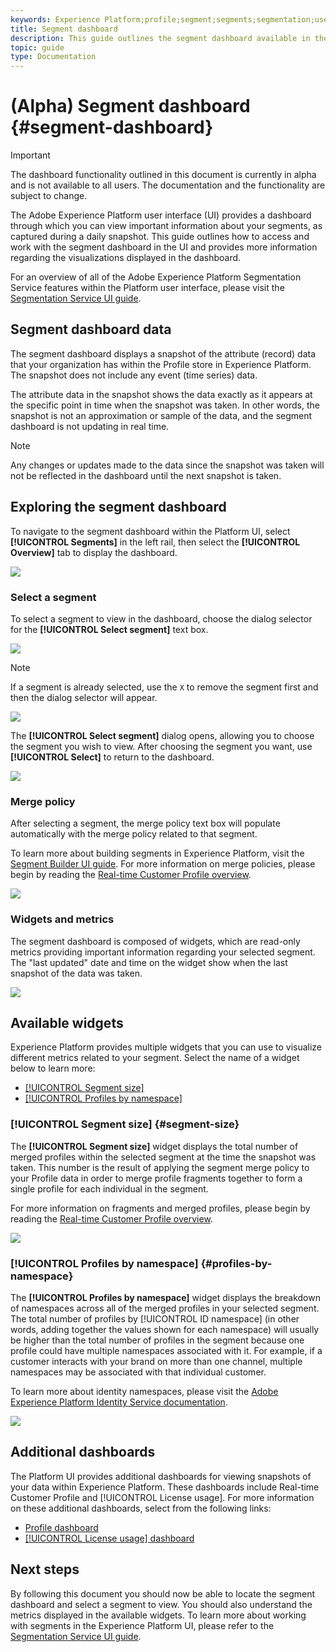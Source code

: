 ```yaml
---
keywords: Experience Platform;profile;segment;segments;segmentation;user interface;UI;customization;segment dashboard;dashboard
title: Segment dashboard
description: This guide outlines the segment dashboard available in the Adobe Experience Platform UI. 
topic: guide
type: Documentation
---
```


# (Alpha) Segment dashboard {#segment-dashboard}

>[!IMPORTANT]
>
>The dashboard functionality outlined in this document is currently in alpha and is not available to all users. The documentation and the functionality are subject to change.

The Adobe Experience Platform user interface (UI) provides a dashboard through which you can view important information about your segments, as captured during a daily snapshot. This guide outlines how to access and work with the segment dashboard in the UI and provides more information regarding the visualizations displayed in the dashboard.  

For an overview of all of the Adobe Experience Platform Segmentation Service features within the Platform user interface, please visit the [Segmentation Service UI guide](overview.md).

## Segment dashboard data

The segment dashboard displays a snapshot of the attribute (record) data that your organization has within the Profile store in Experience Platform. The snapshot does not include any event (time series) data. 

The attribute data in the snapshot shows the data exactly as it appears at the specific point in time when the snapshot was taken. In other words, the snapshot is not an approximation or sample of the data, and the segment dashboard is not updating in real time.

>[!NOTE]
>
>Any changes or updates made to the data since the snapshot was taken will not be reflected in the dashboard until the next snapshot is taken.

## Exploring the segment dashboard

To navigate to the segment dashboard within the Platform UI, select **[!UICONTROL Segments]** in the left rail, then select the **[!UICONTROL Overview]** tab to display the dashboard.

![](../images/ui/segment-dashboard/dashboard-overview.png)

### Select a segment

To select a segment to view in the dashboard, choose the dialog selector for the **[!UICONTROL Select segment]** text box. 

![](../images/ui/segment-dashboard/select-segment.png)

>[!NOTE]
>
>If a segment is already selected, use the `X` to remove the segment first and then the dialog selector will appear.
>
>![](../images/ui/segment-dashboard/remove-segment.png)

The **[!UICONTROL Select segment]** dialog opens, allowing you to choose the segment you wish to view. After choosing the segment you want, use **[!UICONTROL Select]** to return to the dashboard.

![](../images/ui/segment-dashboard/select-segment-dialog.png)

### Merge policy

After selecting a segment, the merge policy text box will populate automatically with the merge policy related to that segment. 

To learn more about building segments in Experience Platform, visit the [Segment Builder UI guide](segment-builder.md). For more information on merge policies, please begin by reading the [Real-time Customer Profile overview](../../profile/home.md).

![](../images/ui/segment-dashboard/merge-policy.png)

### Widgets and metrics

The segment dashboard is composed of widgets, which are read-only metrics providing important information regarding your selected segment. The "last updated" date and time on the widget show when the last snapshot of the data was taken.

![](../images/ui/segment-dashboard/widget-timestamp.png)

## Available widgets

Experience Platform provides multiple widgets that you can use to visualize different metrics related to your segment. Select the name of a widget below to learn more:

* [[!UICONTROL Segment size]](#segment-size)
* [[!UICONTROL Profiles by namespace]](#profiles-by-namespace)

### [!UICONTROL Segment size] {#segment-size}

The **[!UICONTROL Segment size]** widget displays the total number of merged profiles within the selected segment at the time the snapshot was taken. This number is the result of applying the segment merge policy to your Profile data in order to merge profile fragments together to form a single profile for each individual in the segment. 

For more information on fragments and merged profiles, please begin by reading the [Real-time Customer Profile overview](../home.md).

![](../images/ui/segment-dashboard/segment-size.png)

### [!UICONTROL Profiles by namespace] {#profiles-by-namespace}

The **[!UICONTROL Profiles by namespace]** widget displays the breakdown of namespaces across all of the merged profiles in your selected segment. The total number of profiles by [!UICONTROL ID namespace] (in other words, adding together the values shown for each namespace) will usually be higher than the total number of profiles in the segment because one profile could have multiple namespaces associated with it. For example, if a customer interacts with your brand on more than one channel, multiple namespaces may be associated with that individual customer.

To learn more about identity namespaces, please visit the [Adobe Experience Platform Identity Service documentation](../../identity-service/home.md).

![](../images/ui/segment-dashboard/profiles-by-namespace.png)

## Additional dashboards

The Platform UI provides additional dashboards for viewing snapshots of your data within Experience Platform. These dashboards include Real-time Customer Profile and [!UICONTROL License usage]. For more information on these additional dashboards, select from the following links:

* [Profile dashboard](../../profile/ui/profile-dashboard.md)
* [[!UICONTROL License usage] dashboard](../../landing/license-usage-dashboard.md)

## Next steps

By following this document you should now be able to locate the segment dashboard and select a segment to view. You should also understand the metrics displayed in the available widgets. To learn more about working with segments in the Experience Platform UI, please refer to the [Segmentation Service UI guide](overview.md).